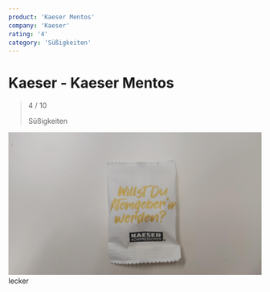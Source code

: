 ```yaml
---
product: 'Kaeser Mentos'
company: 'Kaeser'
rating: '4'
category: 'Süßigkeiten'
---
```


# Kaeser - Kaeser Mentos
>
> 4 / 10
>
> Süßigkeiten

![Kaeser Mentos](./assets/kaeser-kaeser-mentos-3a746ebc-9186-4afc-b67b-460373262da5.jpg)
lecker
